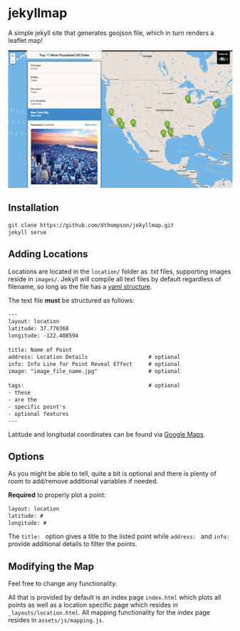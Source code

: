 jekyllmap
=========

A simple jekyll site that generates geojson file, which in turn renders a leaflet map!

![ScreenShot](example.png)

Installation
-------------
    git clone https://github.com/dthompson/jekyllmap.git
    jekyll serve

Adding Locations
-----------------
Locations are located in the `location/` folder as .txt files, supporting images reside in `images/`. Jekyll will compile all text files by default regardless of filename, so long as the file has a [yaml structure](http://rhnh.net/2011/01/31/yaml-tutorial).

The text file **must** be structured as follows:

    ---
    layout: location
    latitude: 37.776368
    longitude: -122.408594

    title: Name of Point
    address: Location Details					# optional
    info: Info Line for Point Reveal Effect 	# optional
    image: "image_file_name.jpg"				# optional

    tags:										# optional
    - these
    - are the
    - specific point's
    - optional features
    ---

Latitude and longitudal coordinates can be found via [Google Maps](http://universimmedia.pagesperso-orange.fr/geo/loc.htm).


Options
---------
As you might be able to tell, quite a bit is optional and there is plenty of room to add/remove additional variables if needed.

**Required** to properly plot a point:

    layout: location
    latitude: #
    longitude: #

The `title: ` option gives a title to the listed point while `address: ` and `info: ` provide additional details to filter the points.


Modifying the Map
------------------
Feel free to change any functionality. 

All that is provided by default is an index page `index.html` which plots all points as well as a location specific page which resides in `_layouts/location.html`. All mapping functionality for the index page resides in `assets/js/mapping.js`.